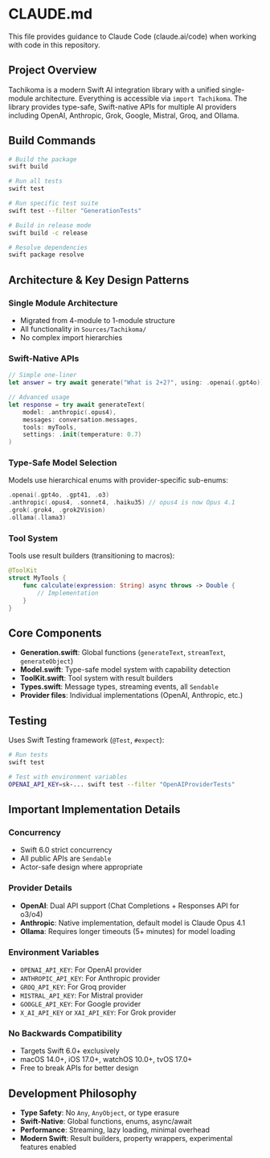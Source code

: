 # CLAUDE.md

This file provides guidance to Claude Code (claude.ai/code) when working with code in this repository.

## Project Overview

Tachikoma is a modern Swift AI integration library with a unified single-module architecture. Everything is accessible via `import Tachikoma`. The library provides type-safe, Swift-native APIs for multiple AI providers including OpenAI, Anthropic, Grok, Google, Mistral, Groq, and Ollama.

## Build Commands

```bash
# Build the package
swift build

# Run all tests
swift test

# Run specific test suite
swift test --filter "GenerationTests"

# Build in release mode
swift build -c release

# Resolve dependencies
swift package resolve
```

## Architecture & Key Design Patterns

### Single Module Architecture
- Migrated from 4-module to 1-module structure
- All functionality in `Sources/Tachikoma/`
- No complex import hierarchies

### Swift-Native APIs
```swift
// Simple one-liner
let answer = try await generate("What is 2+2?", using: .openai(.gpt4o))

// Advanced usage
let response = try await generateText(
    model: .anthropic(.opus4),
    messages: conversation.messages,
    tools: myTools,
    settings: .init(temperature: 0.7)
)
```

### Type-Safe Model Selection
Models use hierarchical enums with provider-specific sub-enums:
```swift
.openai(.gpt4o, .gpt41, .o3)
.anthropic(.opus4, .sonnet4, .haiku35) // opus4 is now Opus 4.1
.grok(.grok4, .grok2Vision)
.ollama(.llama3)
```

### Tool System
Tools use result builders (transitioning to macros):
```swift
@ToolKit
struct MyTools {
    func calculate(expression: String) async throws -> Double {
        // Implementation
    }
}
```

## Core Components

- **Generation.swift**: Global functions (`generateText`, `streamText`, `generateObject`)
- **Model.swift**: Type-safe model system with capability detection
- **ToolKit.swift**: Tool system with result builders
- **Types.swift**: Message types, streaming events, all `Sendable`
- **Provider files**: Individual implementations (OpenAI, Anthropic, etc.)

## Testing

Uses Swift Testing framework (`@Test`, `#expect`):
```bash
# Run tests
swift test

# Test with environment variables
OPENAI_API_KEY=sk-... swift test --filter "OpenAIProviderTests"
```

## Important Implementation Details

### Concurrency
- Swift 6.0 strict concurrency
- All public APIs are `Sendable`
- Actor-safe design where appropriate

### Provider Details
- **OpenAI**: Dual API support (Chat Completions + Responses API for o3/o4)
- **Anthropic**: Native implementation, default model is Claude Opus 4.1
- **Ollama**: Requires longer timeouts (5+ minutes) for model loading

### Environment Variables
- `OPENAI_API_KEY`: For OpenAI provider
- `ANTHROPIC_API_KEY`: For Anthropic provider
- `GROQ_API_KEY`: For Groq provider
- `MISTRAL_API_KEY`: For Mistral provider
- `GOOGLE_API_KEY`: For Google provider
- `X_AI_API_KEY` or `XAI_API_KEY`: For Grok provider

### No Backwards Compatibility
- Targets Swift 6.0+ exclusively
- macOS 14.0+, iOS 17.0+, watchOS 10.0+, tvOS 17.0+
- Free to break APIs for better design

## Development Philosophy

- **Type Safety**: No `Any`, `AnyObject`, or type erasure
- **Swift-Native**: Global functions, enums, async/await
- **Performance**: Streaming, lazy loading, minimal overhead
- **Modern Swift**: Result builders, property wrappers, experimental features enabled